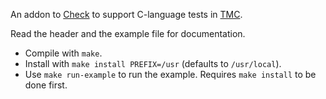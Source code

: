 
An addon to [Check](http://check.sourceforge.net/) to support C-language tests in [TMC](https://github.com/testmycode/tmc-server).

Read the header and the example file for documentation.

- Compile with `make`.
- Install with `make install PREFIX=/usr` (defaults to `/usr/local`).
- Use `make run-example` to run the example. Requires `make install` to be done first.

